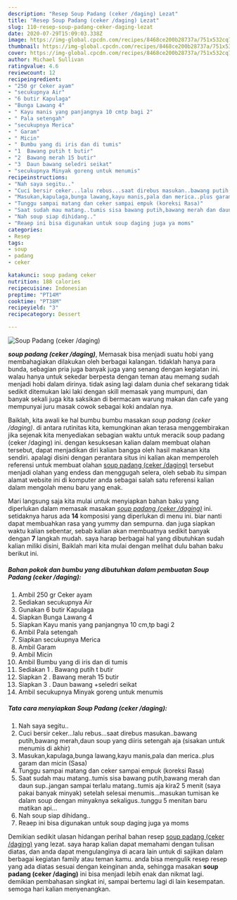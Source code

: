 ```yaml
---
description: "Resep Soup Padang (ceker /daging) Lezat"
title: "Resep Soup Padang (ceker /daging) Lezat"
slug: 110-resep-soup-padang-ceker-daging-lezat
date: 2020-07-29T15:09:03.338Z
image: https://img-global.cpcdn.com/recipes/8468ce200b28737a/751x532cq70/soup-padang-ceker-daging-foto-resep-utama.jpg
thumbnail: https://img-global.cpcdn.com/recipes/8468ce200b28737a/751x532cq70/soup-padang-ceker-daging-foto-resep-utama.jpg
cover: https://img-global.cpcdn.com/recipes/8468ce200b28737a/751x532cq70/soup-padang-ceker-daging-foto-resep-utama.jpg
author: Michael Sullivan
ratingvalue: 4.6
reviewcount: 12
recipeingredient:
- "250 gr Ceker ayam"
- "secukupnya Air"
- "6 butir Kapulaga"
- "Bunga Lawang 4"
- " Kayu manis yang panjangnya 10 cmtp bagi 2"
- " Pala setengah"
- "secukupnya Merica"
- " Garam"
- " Micin"
- " Bumbu yang di iris dan di tumis"
- "1  Bawang putih t butir"
- "2  Bawang merah 15 butir"
- "3  Daun bawang seledri seikat"
- "secukupnya Minyak goreng untuk menumis"
recipeinstructions:
- "Nah saya segitu.."
- "Cuci bersir ceker...lalu rebus...saat direbus masukan..bawang putih,bawang merah,daun soup yang diiris setengah aja (sisakan untuk menumis di akhir)"
- "Masukan,kapulaga,bunga lawang,kayu manis,pala dan merica..plus garam dan micin (Sasa)"
- "Tunggu sampai matang dan ceker sampai empuk (koreksi Rasa)"
- "Saat sudah mau matang..tumis sisa bawang putih,bawang merah dan daun sup..jangan sampai terlalu matang..tumis aja kira2 5 menit (saya pakai banyak minyak) setelah selesai menumis...masukan tumisan ke dalam soup dengan minyaknya sekaligus..tunggu 5 menitan baru matikan api..."
- "Nah soup siap dihidang.."
- "Reaep ini bisa digunakan untuk soup daging juga ya moms"
categories:
- Resep
tags:
- soup
- padang
- ceker

katakunci: soup padang ceker 
nutrition: 188 calories
recipecuisine: Indonesian
preptime: "PT14M"
cooktime: "PT38M"
recipeyield: "3"
recipecategory: Dessert

---
```



![Soup Padang (ceker /daging)](https://img-global.cpcdn.com/recipes/8468ce200b28737a/751x532cq70/soup-padang-ceker-daging-foto-resep-utama.jpg)

<b><i>soup padang (ceker /daging)</i></b>, Memasak bisa menjadi suatu hobi yang membahagiakan dilakukan oleh berbagai kalangan. tidaklah hanya para bunda, sebagian pria juga banyak juga yang senang dengan kegiatan ini. walau hanya untuk sekedar berpesta dengan teman atau memang sudah menjadi hobi dalam dirinya. tidak asing lagi dalam dunia chef sekarang tidak sedikit ditemukan laki laki dengan skill memasak yang mumpuni, dan banyak sekali juga kita saksikan di bermacam warung makan dan cafe yang mempunyai juru masak cowok sebagai koki andalan nya.

Baiklah, kita awali ke hal bumbu bumbu masakan <i>soup padang (ceker /daging)</i>. di antara rutinitas kita, kemungkinan akan terasa menggembirakan jika sejenak kita menyediakan sebagian waktu untuk meracik soup padang (ceker /daging) ini. dengan kesuksesan kalian dalam membuat olahan tersebut, dapat menjadikan diri kalian bangga oleh hasil makanan kita sendiri. apalagi disini dengan perantara situs ini kalian akan memperoleh referensi untuk membuat olahan <u>soup padang (ceker /daging)</u> tersebut menjadi olahan yang endess dan menggugah selera, oleh sebab itu simpan alamat website ini di komputer anda sebagai salah satu referensi kalian dalam mengolah menu baru yang enak.




Mari langsung saja kita mulai untuk menyiapkan bahan baku yang diperlukan dalam memasak masakan <u><i>soup padang (ceker /daging)</i></u> ini. setidaknya harus ada <b>14</b> komposisi yang diperlukan di menu ini. biar nanti dapat membuahkan rasa yang yummy dan sempurna. dan juga siapkan waktu kalian sebentar, sebab kalian akan membuatnya sedikit banyak dengan <b>7</b> langkah mudah. saya harap berbagai hal yang dibutuhkan sudah kalian miliki disini, Baiklah mari kita mulai dengan melihat dulu bahan baku berikut ini.

<!--inarticleads1-->

##### Bahan pokok dan bumbu yang dibutuhkan dalam pembuatan Soup Padang (ceker /daging):

1. Ambil 250 gr Ceker ayam
1. Sediakan secukupnya Air
1. Gunakan 6 butir Kapulaga
1. Siapkan Bunga Lawang 4
1. Siapkan  Kayu manis yang panjangnya 10 cm,tp bagi 2
1. Ambil  Pala setengah
1. Siapkan secukupnya Merica
1. Ambil  Garam
1. Ambil  Micin
1. Ambil  Bumbu yang di iris dan di tumis
1. Sediakan 1 . Bawang putih t butir
1. Siapkan 2 . Bawang merah 15 butir
1. Siapkan 3 . Daun bawang +seledri seikat
1. Ambil secukupnya Minyak goreng untuk menumis




<!--inarticleads2-->

##### Tata cara menyiapkan Soup Padang (ceker /daging):

1. Nah saya segitu..
1. Cuci bersir ceker...lalu rebus...saat direbus masukan..bawang putih,bawang merah,daun soup yang diiris setengah aja (sisakan untuk menumis di akhir)
1. Masukan,kapulaga,bunga lawang,kayu manis,pala dan merica..plus garam dan micin (Sasa)
1. Tunggu sampai matang dan ceker sampai empuk (koreksi Rasa)
1. Saat sudah mau matang..tumis sisa bawang putih,bawang merah dan daun sup..jangan sampai terlalu matang..tumis aja kira2 5 menit (saya pakai banyak minyak) setelah selesai menumis...masukan tumisan ke dalam soup dengan minyaknya sekaligus..tunggu 5 menitan baru matikan api...
1. Nah soup siap dihidang..
1. Reaep ini bisa digunakan untuk soup daging juga ya moms




Demikian sedikit ulasan hidangan perihal bahan resep <u>soup padang (ceker /daging)</u> yang lezat. saya harap kalian dapat memahami dengan tulisan diatas, dan anda dapat mengulanginya di acara lain untuk di sajikan dalam berbagai kegiatan family atau teman kamu. anda bisa mengulik resep resep yang ada diatas sesuai dengan keinginan anda, sehingga masakan <b>soup padang (ceker /daging)</b> ini bisa menjadi lebih enak dan nikmat lagi. demikian pembahasan singkat ini, sampai bertemu lagi di lain kesempatan. semoga hari kalian menyenangkan.
